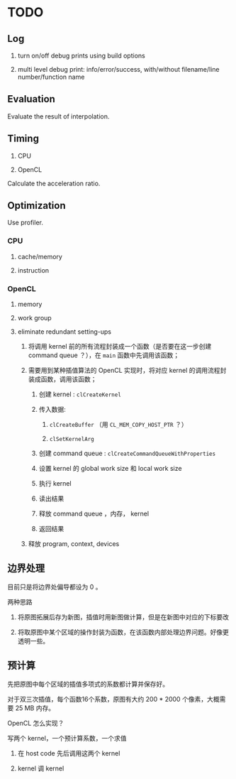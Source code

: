 # TODO

## Log

1. turn on/off debug prints using build options

1. multi level debug print: info/error/success, with/without filename/line number/function name

## Evaluation

Evaluate the result of interpolation.

## Timing

1. CPU

1. OpenCL

Calculate the acceleration ratio.

## Optimization

Use profiler.

### CPU

1. cache/memory

1. instruction

### OpenCL

1. memory

1. work group

1. eliminate redundant setting-ups

    1. 将调用 kernel 前的所有流程封装成一个函数（是否要在这一步创建 command queue ？），在 `main` 函数中先调用该函数；

    1. 需要用到某种插值算法的 OpenCL 实现时，将对应 kernel 的调用流程封装成函数，调用该函数；

        1. 创建 kernel : `clCreateKernel`

        1. 传入数据:
            
            1. `clCreateBuffer` （用 `CL_MEM_COPY_HOST_PTR` ？）
            
            1. `clSetKernelArg`

        1. 创建 command queue : `clCreateCommandQueueWithProperties`

        1. 设置 kernel 的 global work size 和 local work size

        1. 执行 kernel

        1. 读出结果

        1. 释放 command queue ，内存， kernel

        1. 返回结果

    1. 释放 program, context, devices

## 边界处理

目前只是将边界处偏导都设为 0 。

两种思路

1. 将原图拓展后存为新图，插值时用新图做计算，但是在新图中对应的下标要改

1. 将取原图中某个区域的操作封装为函数，在该函数内部处理边界问题。好像更透明一些。

## 预计算

先把原图中每个区域的插值多项式的系数都计算并保存好。

对于双三次插值，每个函数16个系数，原图有大约 200 * 2000 个像素，大概需要 25 MB 内存。

OpenCL 怎么实现？

写两个 kernel，一个预计算系数，一个求值

1. 在 host code 先后调用这两个 kernel

1. kernel 调 kernel